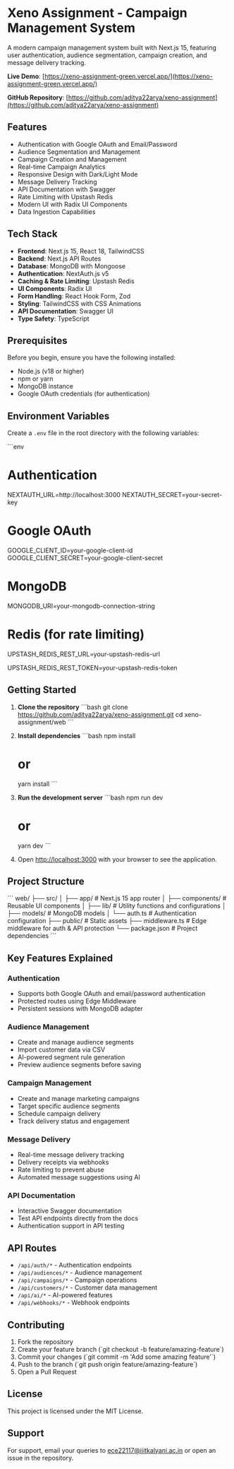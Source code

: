 # Xeno Assignment - Campaign Management System

A modern campaign management system built with Next.js 15, featuring user authentication, audience segmentation, campaign creation, and message delivery tracking.

**Live Demo**: [https://xeno-assignment-green.vercel.app/](https://xeno-assignment-green.vercel.app/)

**GitHub Repository**: [https://github.com/aditya22arya/xeno-assignment](https://github.com/aditya22arya/xeno-assignment)

## Features

- Authentication with Google OAuth and Email/Password
- Audience Segmentation and Management
- Campaign Creation and Management
- Real-time Campaign Analytics
- Responsive Design with Dark/Light Mode
- Message Delivery Tracking
- API Documentation with Swagger
- Rate Limiting with Upstash Redis
- Modern UI with Radix UI Components
- Data Ingestion Capabilities

## Tech Stack

- **Frontend**: Next.js 15, React 18, TailwindCSS
- **Backend**: Next.js API Routes
- **Database**: MongoDB with Mongoose
- **Authentication**: NextAuth.js v5
- **Caching & Rate Limiting**: Upstash Redis
- **UI Components**: Radix UI
- **Form Handling**: React Hook Form, Zod
- **Styling**: TailwindCSS with CSS Animations
- **API Documentation**: Swagger UI
- **Type Safety**: TypeScript

## Prerequisites

Before you begin, ensure you have the following installed:
- Node.js (v18 or higher)
- npm or yarn
- MongoDB instance
- Google OAuth credentials (for authentication)

## Environment Variables

Create a `.env` file in the root directory with the following variables:

\`\`\`env
# Authentication
NEXTAUTH_URL=http://localhost:3000
NEXTAUTH_SECRET=your-secret-key

# Google OAuth
GOOGLE_CLIENT_ID=your-google-client-id
GOOGLE_CLIENT_SECRET=your-google-client-secret

# MongoDB
MONGODB_URI=your-mongodb-connection-string

#  Redis (for rate limiting)
UPSTASH_REDIS_REST_URL=your-upstash-redis-url


UPSTASH_REDIS_REST_TOKEN=your-upstash-redis-token

## Getting Started

1. **Clone the repository**
   \`\`\`bash
   git clone https://github.com/aditya22arya/xeno-assignment.git
   cd xeno-assignment/web
   \`\`\`

2. **Install dependencies**
   \`\`\`bash
   npm install
   # or
   yarn install
   \`\`\`

3. **Run the development server**
   \`\`\`bash
   npm run dev
   # or
   yarn dev
   \`\`\`

4. Open [http://localhost:3000](http://localhost:3000) with your browser to see the application.

## Project Structure

\`\`\`
web/
├── src/
│   ├── app/                 # Next.js 15 app router
│   ├── components/          # Reusable UI components
│   ├── lib/                 # Utility functions and configurations
│   ├── models/             # MongoDB models
│   └── auth.ts             # Authentication configuration
├── public/                 # Static assets
├── middleware.ts           # Edge middleware for auth & API protection
└── package.json           # Project dependencies
\`\`\`

## Key Features Explained

### Authentication
- Supports both Google OAuth and email/password authentication
- Protected routes using Edge Middleware
- Persistent sessions with MongoDB adapter

### Audience Management
- Create and manage audience segments
- Import customer data via CSV
- AI-powered segment rule generation
- Preview audience segments before saving

### Campaign Management
- Create and manage marketing campaigns
- Target specific audience segments
- Schedule campaign delivery
- Track delivery status and engagement

### Message Delivery
- Real-time message delivery tracking
- Delivery receipts via webhooks
- Rate limiting to prevent abuse
- Automated message suggestions using AI

### API Documentation
- Interactive Swagger documentation
- Test API endpoints directly from the docs
- Authentication support in API testing

## API Routes

- `/api/auth/*` - Authentication endpoints
- `/api/audiences/*` - Audience management
- `/api/campaigns/*` - Campaign operations
- `/api/customers/*` - Customer data management
- `/api/ai/*` - AI-powered features
- `/api/webhooks/*` - Webhook endpoints

## Contributing

1. Fork the repository
2. Create your feature branch (\`git checkout -b feature/amazing-feature\`)
3. Commit your changes (\`git commit -m 'Add some amazing feature'\`)
4. Push to the branch (\`git push origin feature/amazing-feature\`)
5. Open a Pull Request

## License

This project is licensed under the MIT License.

## Support

For support, email your queries to [ece22117@iiitkalyani.ac.in](mailto:ece22117@iiitkalyani.ac.in) or open an issue in the repository.
